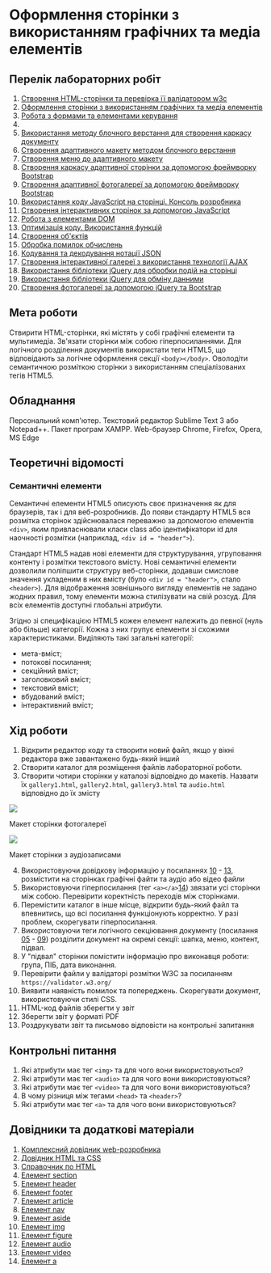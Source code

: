 # Оформлення сторінки з використанням графічних та медіа елементів

## Перелік лабораторних робіт

1.  [Створення HTML-сторінки та перевірка її валідатором w3c](lab-01.md)
2.  [Оформлення сторінки з використанням графічних та медіа елементів](lab-02.md)
3.  [Робота з формами та елементами керування](lab-03.md)
4.  [](lab-04.md)
5.  [Використання методу блочного верстання для створення каркасу документу](lab-05.md)
6.  [Створення адаптивного макету методом блочного верстання](lab-06.md)
7.  [Створення меню до адаптивного макету](lab-07.md)
8.  [Створення каркасу адаптивної сторінки за допомогою фреймворку Bootstrap](lab-08.md)
9.  [Створення адаптивної фотогалереї за допомогою фреймворку Bootstrap](lab-09.md)
10. [Використання коду JavaScript на сторінці. Консоль розробника](lab-10.md)
11. [Створення інтерактивних сторінок за допомогою JavaScript](lab-11.md)
12. [Робота з елементами DOM](lab-12.md)
13. [Оптимізація коду. Використання функцій](lab-13.md)
14. [Створення об'єктів](lab-14.md)
15. [Обробка помилок обчислень](lab-15.md)
16. [Кодування та декодування нотації JSON](lab-16.md)
17. [Створення інтерактивної галереї з використання технології AJAX](lab-17.md)
18. [Використання бібліотеки jQuery для обробки подій на сторінці](lab-18.md)
19. [Використання бібліотеки jQuery для обміну данними](lab-19.md)
20. [Створення фотогалереї за допомогою jQuery та Bootstrap](lab-20.md)

## Мета роботи

Ствирити HTML-сторінки, які містять у собі графічні елементи та мультимедіа. Зв'язати сторінки між собою гіперпосиланнями. Для логічного розділення документів використати теги HTML5, що відповідають за логічне оформлення секції `<body></body>`. Оволодіти семантичною розміткою сторінки з використанням спеціалізованих тегів HTML5.

## Обладнання

Персональний комп'ютер. Текстовий редактор Sublime Text 3 або Notepad++. Пакет програм XAMPP. Web-браузер Chrome, Firefox, Opera, MS Edge

## Теоретичні відомості

### Семантичні елементи

Семантичні елементи HTML5 описують своє призначення як для браузерів, так і для веб-розробників. До появи стандарту HTML5 вся розмітка сторінок здійснювалася переважно за допомогою елементів `<div>`, яким привласнювали класи class або ідентифікатори id для наочності розмітки (наприклад, `<div id = "header">`).

Стандарт HTML5 надав нові елементи для структурування, угруповання контенту і розмітки текстового вмісту. Нові семантичні елементи дозволили поліпшити структуру веб-сторінки, додавши смислове значення укладеним в них вмісту (було `<div id = "header">`, стало `<header>`). Для відображення зовнішнього вигляду елементів не задано жодних правил, тому елементи можна стилізувати на свій розсуд. Для всіх елементів доступні глобальні атрибути.

Згідно зі специфікацією HTML5 кожен елемент належить до певної (нуль або більше) категорії. Кожна з них групує елементи зі схожими характеристиками. Виділяють такі загальні категорії:

*   мета-вміст;
*   потокові посилання;
*   секційний вміст;
*   заголовковий вміст;
*   текстовий вміст;
*   вбудований вміст;
*   інтерактивний вміст;

## Хід роботи

1.  Відкрити редактор коду та створити новий файл, якщо у вікні редактора вже завантажено будь-який інший
2.  Створити каталог для розміщення файлів лабораторної роботи.
3.  Створити чотири сторінки у каталозі відповідно до макетів. Назвати їх `gallery1.html`, `gallery2.html`, `gallery3.html` та `audio.html` відповідно до їх змісту
    
![](img/02001.png)

Макет сторінки фотогалереї

![](img/02002.png)

Макет сторінки з аудіозаписами
    
4.  Використовуючи довідкову інформацію у посиланнях [10](#link10) - [13](#link13), розмістити на сторінках графічні файти та аудіо або відео файли
5.  Використовуючи гіперпосилання (тег `<a></a>`[14](#link14)) звязати усі сторінки між собою. Перевірити коректність переходів між сторінками.
6.  Перемістити каталог в інше місце, відкрити будь-який файл та впевнитись, що всі посилання функціонують корректно. У разі проблем, скорегувати гіперпосилання.
7.  Використовуючи теги логічного секціювання документу (посилання [05](#link05) - [09](#link09)) розділити документ на окремі секції: шапка, меню, контент, підвал.
8.  У "підвал" сторінки помістити інформацію про виконавця роботи: група, ПІБ, дата виконання.
9.  Перевірити файли у валідаторі розмітки W3C за посиланням `https://validator.w3.org/`
10.  Виявити наявність помилок та попереджень. Скорегувати документ, використовуючи стилі CSS.
11.  HTML-код файлів зберегти у звіт
12.  Зберегти звіт у форматі PDF
13.  Роздрукувати звіт та письмово відповісти на контрольні запитання

## Контрольні питання

1.  Які атрибути має тег `<img>` та для чого вони використовуються?
2.  Які атрибути має тег `<audio>` та для чого вони використовуються?
3.  Які атрибути має тег `<video>` та для чого вони використовуються?
4.  В чому різниця між тегами `<head>` та `<header>`?
5.  Які атрибути має тег `<a>` та для чого вони використовуються?


## Довідники та додаткові матеріали

1.  [Комплексний довідник web-розробника](https://www.w3schools.com/)
2.  [Довідник HTML та CSS](https://css.in.ua/)
3.  [Справочник по HTML](http://htmlbook.ru/)
4.  [Елемент section](https://developer.mozilla.org/ru/docs/Web/HTML/Element/section)
5.  [Елемент header](https://developer.mozilla.org/ru/docs/Web/HTML/Element/header)
6.  [Елемент footer](https://developer.mozilla.org/ru/docs/Web/HTML/Element/footer)
7.  [Елемент article](https://developer.mozilla.org/ru/docs/Web/HTML/Element/article)
8.  [Елемент nav](https://developer.mozilla.org/ru/docs/Web/HTML/Element/nav)
9.  [Елемент aside](https://developer.mozilla.org/ru/docs/Web/HTML/Element/aside)
10.  [Елемент img](https://developer.mozilla.org/ru/docs/Web/HTML/Element/img)
11.  [Елемент figure](https://developer.mozilla.org/ru/docs/Web/HTML/Element/figure)
12.  [Елемент audio](https://developer.mozilla.org/ru/docs/Web/HTML/Element/audio)
13.  [Елемент video](https://developer.mozilla.org/ru/docs/Web/HTML/Element/video)
14.  [Елемент a](https://developer.mozilla.org/ru/docs/Web/HTML/Element/a)